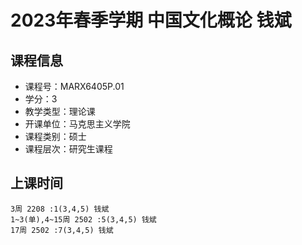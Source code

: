 # 2023年春季学期 中国文化概论 钱斌






## 课程信息

- 课程号：MARX6405P.01
- 学分：3
- 教学类型：理论课
- 开课单位：马克思主义学院
- 课程类别：硕士
- 课程层次：研究生课程

## 上课时间

```
3周 2208 :1(3,4,5) 钱斌
1~3(单),4~15周 2502 :5(3,4,5) 钱斌
17周 2502 :7(3,4,5) 钱斌
```

